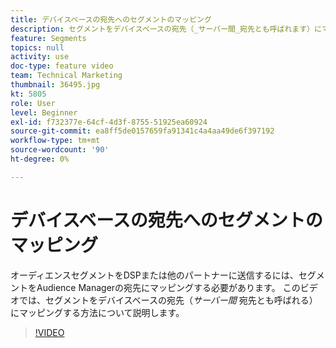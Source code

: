 ```yaml
---
title: デバイスベースの宛先へのセグメントのマッピング
description: セグメントをデバイスベースの宛先（_サーバー間_宛先とも呼ばれます）にマッピングする方法について説明します。 オーディエンスセグメントをDSPまたはその他のパートナーに送信するには、セグメントをAudience Managerの宛先にマッピングする必要があります。
feature: Segments
topics: null
activity: use
doc-type: feature video
team: Technical Marketing
thumbnail: 36495.jpg
kt: 5805
role: User
level: Beginner
exl-id: f732377e-64cf-4d3f-8755-51925ea60924
source-git-commit: ea8ff5de0157659fa91341c4a4aa49de6f397192
workflow-type: tm+mt
source-wordcount: '90'
ht-degree: 0%

---
```


# デバイスベースの宛先へのセグメントのマッピング

オーディエンスセグメントをDSPまたは他のパートナーに送信するには、セグメントをAudience Managerの宛先にマッピングする必要があります。 このビデオでは、セグメントをデバイスベースの宛先（_サーバー間_ 宛先とも呼ばれる）にマッピングする方法について説明します。

>[!VIDEO](https://video.tv.adobe.com/v/36495/?quality=12&learn=on)
